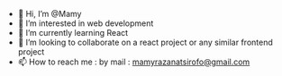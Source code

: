 - 👋 Hi, I’m @Mamy
- 👀 I’m interested in web development
- 🌱 I’m currently learning React
- 💞️ I’m looking to collaborate on a react project or any similar frontend project
- 📫 How to reach me : by mail : mamyrazanatsirofo@gmail.com

<!---
MamyR2/MamyR2 is a ✨ special ✨ repository because its `README.md` (this file) appears on your GitHub profile.
You can click the Preview link to take a look at your changes.
--->
